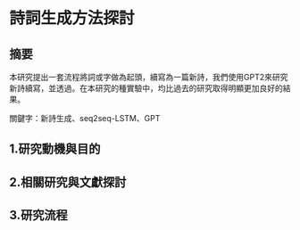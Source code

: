 # 詩詞生成方法探討

## 摘要

  本研究提出一套流程將詞或字做為起頭，續寫為一篇新詩，我們使用GPT2來研究新詩續寫，並透過。在本研究的種實驗中，均比過去的研究取得明顯更加良好的結果。

關鍵字：新詩生成、seq2seq-LSTM、GPT

## 1.研究動機與目的

## 2.相關研究與文獻探討

## 3.研究流程

<!-- ## 3.1 實驗流程 -->
